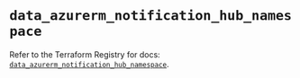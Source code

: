 # `data_azurerm_notification_hub_namespace`

Refer to the Terraform Registry for docs: [`data_azurerm_notification_hub_namespace`](https://registry.terraform.io/providers/hashicorp/azurerm/3.112.0/docs/data-sources/notification_hub_namespace).
